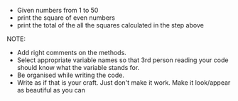 
* Given numbers from 1 to 50 
* print the square of even numbers
* print the total of the all the squares calculated in the step above



NOTE: 
* Add right comments on the methods.
* Select appropriate variable names so that 3rd person reading your code should know what the variable stands for.
* Be organised while writing the code.
* Write as if that is your craft. Just don't make it work. Make it look/appear as beautiful as you can 
